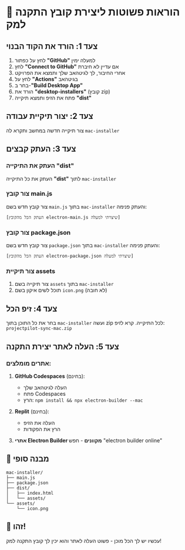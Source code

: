 # 🚀 הוראות פשוטות ליצירת קובץ התקנה למק

## צעד 1: הורד את הקוד הבנוי
1. לחץ על כפתור **"GitHub"** למעלה ימין
2. לחץ **"Connect to GitHub"** אם עדיין לא חיברת
3. אחרי החיבור, לך לגיטהאב שלך ותמצא את הפרויקט
4. לחץ על **"Actions"** בגיטהאב
5. בחר ב-**"Build Desktop App"**
6. הורד את **"desktop-installers"** (קובץ zip)
7. פתח את הזיפ ותמצא תיקייה **"dist"**

## צעד 2: יצור תיקיית עבודה
צור תיקייה חדשה במחשב ותקרא לה `mac-installer`

## צעד 3: העתק קבצים

### העתק את התיקייה "dist"
העתק את כל התיקייה **"dist"** לתוך `mac-installer`

### צור קובץ main.js
צור קובץ חדש בשם `main.js` בתוך `mac-installer` והעתק פנימה:

```
[העתק הכל מהקובץ electron-main.js שיצרתי למעלה]
```

### צור קובץ package.json
צור קובץ חדש בשם `package.json` בתוך `mac-installer` והעתק פנימה:

```
[העתק הכל מהקובץ electron-package.json שיצרתי למעלה]
```

### צור תיקיית assets
1. צור תיקייה בשם `assets` בתוך `mac-installer`
2. תוכל לשים איקון בשם `icon.png` (לא חובה)

## צעד 4: זיפ הכל
בחר את כל התוכן בתוך `mac-installer` ועשה zip לכל התיקייה.
קרא לזיפ: `projectpilot-sync-mac.zip`

## צעד 5: העלה לאתר יצירת התקנה

### אתרים מומלצים:
1. **GitHub Codespaces** (בחינם):
   - העלה לגיטהאב שלך
   - פתח Codespaces
   - הרץ: `npm install && npx electron-builder --mac`

2. **Replit** (בחינם):
   - העלה את הזיפ
   - הרץ את הפקודות

3. **אתרי Electron Builder מקוונים** - חפש "electron builder online"

## 📁 מבנה סופי
```
mac-installer/
├── main.js
├── package.json
├── dist/
│   ├── index.html
│   └── assets/
└── assets/
    └── icon.png
```

## 🎯 זהו!
עכשיו יש לך הכל מוכן - פשוט העלה לאתר והוא יכין לך קובץ התקנה למק!